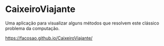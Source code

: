 # CaixeiroViajante
Uma aplicação para visualizar alguns métodos que resolvem este clássico problema da computação.

https://facosao.github.io/CaixeiroViajante/
